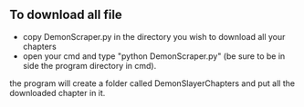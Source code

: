 ## To download all file
- copy DemonScraper.py in the directory you wish to download all your chapters
- open your cmd and type "python DemonScraper.py" (be sure to be in side the program directory in cmd).

the program will create a folder called DemonSlayerChapters and put all the downloaded chapter in it.
